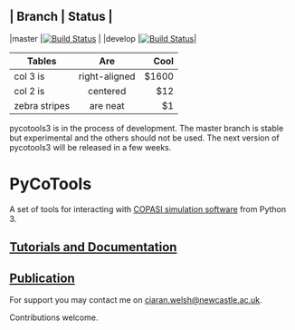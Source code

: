 
| Branch | Status |
---------------------
|master |[![Build Status](https://travis-ci.org/CiaranWelsh/pycotools3.svg?branch=master)](https://travis-ci.org/CiaranWelsh/pycotools3) | 
|develop |[![Build Status](https://travis-ci.org/CiaranWelsh/pycotools3.svg?branch=develop)](https://travis-ci.org/CiaranWelsh/pycotools3)| 

| Tables        | Are           | Cool  |
| ------------- |:-------------:| -----:|
| col 3 is      | right-aligned | $1600 |
| col 2 is      | centered      |   $12 |
| zebra stripes | are neat      |    $1 |


pycotools3 is in the process of development. The master branch is stable but experimental and the others should not be used. The next version of pycotools3 will be released in a few weeks. 

# PyCoTools

A set of tools for interacting with [COPASI simulation software](http://copasi.org/) from Python 3. 

## [Tutorials and Documentation](http://pycotools.readthedocs.io/en/latest/)

## <a href=https://academic.oup.com/bioinformatics/advance-article/doi/10.1093/bioinformatics/bty409/5001390>Publication</a>

For support you may contact me on ciaran.welsh@newcastle.ac.uk. 

Contributions welcome. 








